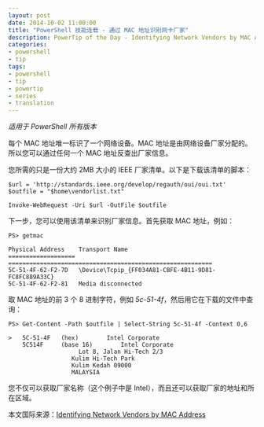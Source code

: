 ```yaml
---
layout: post
date: 2014-10-02 11:00:00
title: "PowerShell 技能连载 - 通过 MAC 地址识别网卡厂家"
description: PowerTip of the Day - Identifying Network Vendors by MAC Address
categories:
- powershell
- tip
tags:
- powershell
- tip
- powertip
- series
- translation
---
```

_适用于 PowerShell 所有版本_

每个 MAC 地址唯一标识了一个网络设备。MAC 地址是由网络设备厂家分配的。所以您可以通过任何一个 MAC 地址反查出厂家信息。

您所需的只是一份大约 2MB 大小的 IEEE 厂家清单。以下是下载该清单的脚本：

    $url = 'http://standards.ieee.org/develop/regauth/oui/oui.txt'
    $outfile = "$home\vendorlist.txt"
    
    Invoke-WebRequest -Uri $url -OutFile $outfile

下一步，您可以使用该清单来识别厂家信息。首先获取 MAC 地址，例如：

    PS> getmac
    
    Physical Address    Transport Name                                            
    =================== ==========================================================
    5C-51-4F-62-F2-7D   \Device\Tcpip_{FF034A81-CBFE-4B11-9D81-FC8FC889A33C}      
    5C-51-4F-62-F2-81   Media disconnected  

取 MAC 地址的前 3 个 8 进制字符，例如 _5c-51-4f_，然后用它在下载的文件中查询：

    PS> Get-Content -Path $outfile | Select-String 5c-51-4f -Context 0,6
    
    >   5C-51-4F   (hex)        Intel Corporate
        5C514F     (base 16)        Intel Corporate
                        Lot 8, Jalan Hi-Tech 2/3
                      Kulim Hi-Tech Park
                      Kulim Kedah 09000
                      MALAYSIA

您不仅可以获取厂家名称（这个例子中是 Intel），而且还可以获取厂家的地址和所在区域。

<!--more-->
本文国际来源：[Identifying Network Vendors by MAC Address](http://community.idera.com/powershell/powertips/b/tips/posts/identifying-network-vendors-by-mac-address)
